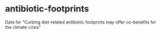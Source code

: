 # antibiotic-footprints
Data for "Curbing diet-related antibiotic footprints may offer co-benefits for the climate crisis"

